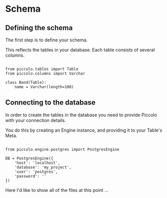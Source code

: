 # Schema

## Defining the schema

The first step is to define your schema.

This reflects the tables in your database. Each table consists of several columns.

<pre><code class="language-python">
from piccolo.tables import Table
from piccolo.columns import Varchar

class Band(Table):
    name = Varchar(length=100)
</code></pre>

## Connecting to the database

In order to create the tables in the database you need to provide Piccolo with your connection details.

You do this by creating an Engine instance, and providing it to your Table's Meta.

<pre><code class="language-python">
from piccolo.engine.postgres import PostgresEngine

DB = PostgresEngine({
    'host': 'localhost',
    'database': 'my_project',
    'user': 'postgres',
    'password': ''
})
</code></pre>

Here I'd like to show all of the files at this point ...
